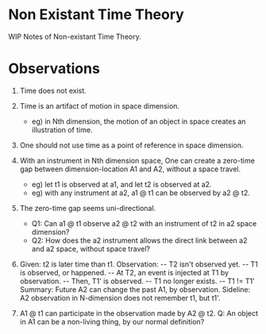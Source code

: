 # Non Existant Time Theory
WIP Notes of Non-existant Time Theory.

# Observations
1. Time does not exist.
2. Time is an artifact of motion in space dimension.  
   - eg) in Nth dimension, the motion of an object in space creates an illustration of time.
3. One should not use time as a point of reference in space dimension.
4. With an instrument in Nth dimension space, 
   One can create a zero-time gap between dimension-location A1 and A2, without a space travel.
   - eg) let t1 is observed at a1, and let t2 is observed at a2.
   - eg) with any instrument at a2, a1 @ t1 can be observed by a2 @ t2.
5. The zero-time gap seems uni-directional.
   - Q1: Can a1 @ t1 observe a2 @ t2 with an instrument of t2 in a2 space dimension?
   - Q2: How does the a2 instrument allows the direct link between a2 and a2 space, without space travel?

6. Given: t2 is later time than t1.
   Observation: 
   -- T2 isn't observed yet.
   -- T1 is observed, or happened.
   -- At T2, an event is injected at T1 by observation.
   -- Then, T1' is observed.
   -- T1 no longer exists.
   -- T1 != T1'
   Summary: Future A2 can change the past A1, by observation.
   Sideline: A2 observation in N-dimension does not remember t1, but t1'.
   
   
7. A1 @ t1 can participate in the observation made by A2 @ t2.
   Q: An object in A1 can be a non-living thing, by our normal definition?
   
   
